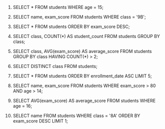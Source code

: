 1. SELECT * FROM students WHERE age = 15;

2. SELECT name, exam_score FROM students WHERE class = '9B';

3. SELECT * FROM students ORDER BY exam_score DESC;

4. SELECT class, COUNT(*) AS student_count FROM students GROUP BY class;

5. SELECT class, AVG(exam_score) AS average_score
FROM students
GROUP BY class
HAVING COUNT(*) > 2;

6. SELECT DISTINCT class FROM students;

7. SELECT * FROM students ORDER BY enrollment_date ASC LIMIT 5;

8. SELECT name, exam_score 
FROM students 
WHERE exam_score > 80 AND age > 14;

9. SELECT AVG(exam_score) AS average_score FROM students WHERE age = 16;

10. SELECT name 
FROM students 
WHERE class = '8A' 
ORDER BY exam_score DESC 
LIMIT 1;

